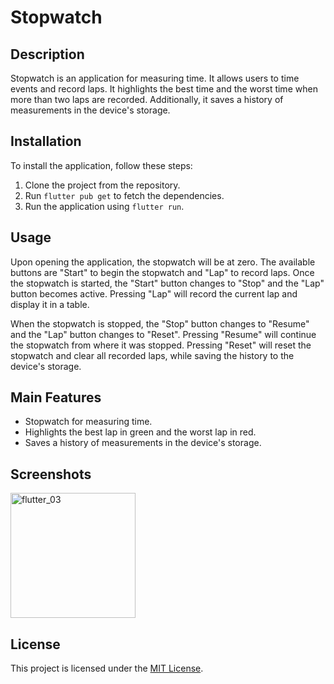 # Stopwatch

## Description

Stopwatch is an application for measuring time. It allows users to time events and record laps. 
It highlights the best time and the worst time when more than two laps are recorded. Additionally, it saves a history of measurements in the device's storage.

## Installation

To install the application, follow these steps:

1. Clone the project from the repository.
2. Run `flutter pub get` to fetch the dependencies.
3. Run the application using `flutter run`.

## Usage

Upon opening the application, the stopwatch will be at zero. The available buttons are "Start" to begin the stopwatch and "Lap" to record laps. Once the stopwatch is started, the "Start" button changes to "Stop" and the "Lap" button becomes active. Pressing "Lap" will record the current lap and display it in a table.

When the stopwatch is stopped, the "Stop" button changes to "Resume" and the "Lap" button changes to "Reset". 
Pressing "Resume" will continue the stopwatch from where it was stopped. Pressing "Reset" will reset the stopwatch and clear all recorded laps, while saving the history to the device's storage.

## Main Features

- Stopwatch for measuring time.
- Highlights the best lap in green and the worst lap in red.
- Saves a history of measurements in the device's storage.

## Screenshots
<!-- ![Screenshot_1709921351](https://github.com/jorgesarabia/stopwatch_challenge/assets/6399992/7926ab96-9354-401a-ac2d-36130914cae1)
![Screenshot_1709921363](https://github.com/jorgesarabia/stopwatch_challenge/assets/6399992/03c289cc-e7bf-426e-b3d8-5b0e0efb04a5)
![Screenshot_1709921369](https://github.com/jorgesarabia/stopwatch_challenge/assets/6399992/2e90c715-3976-4638-b594-9fc04649fd4b)
![Screenshot_1709921380](https://github.com/jorgesarabia/stopwatch_challenge/assets/6399992/a9ab97a3-0dd5-4c1d-b385-822aaa122856)
![Screenshot_1709921398](https://github.com/jorgesarabia/stopwatch_challenge/assets/6399992/c09c137a-f569-4a15-972b-7698b933e5cf)
![Screenshot_1709921412](https://github.com/jorgesarabia/stopwatch_challenge/assets/6399992/3c3c8123-bc88-48b7-845a-c0367e351526)
![Screenshot_1709921416](https://github.com/jorgesarabia/stopwatch_challenge/assets/6399992/40afe2c5-5b50-4d4b-b646-11ac045e41ed)
![Screenshot_1709921418](https://github.com/jorgesarabia/stopwatch_challenge/assets/6399992/f1ed753b-8e9e-42b1-ba4f-72e6fd6d9874) -->

<img width="200" alt= "flutter_03" src="https://github.com/jorgesarabia/stopwatch_challenge/assets/6399992/7926ab96-9354-401a-ac2d-36130914cae1">





## License


This project is licensed under the [MIT License](LICENSE).
